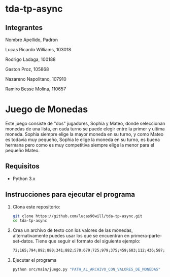 # tda-tp-async

## Integrantes

Nombre Apellido, Padron

Lucas Ricardo Williams, 103018

Rodrigo Ladaga, 100188

Gaston Proz, 105868

Nazareno Napolitano, 107910

Ramiro Besse Molina, 110657


# Juego de Monedas

Este juego consiste de "dos" jugadores, Sophia y Mateo, donde seleccionan monedas de una lista, en cada turno se puede elegir entre la primer y ultima moneda. Sophia siempre elige la mayor moneda en su turno, y como Mateo es todavia muy pequeño, Sophia le elige la moneda en su turno, es buena hermana pero como es muy competitiva siempre elige la menor para el pequeño Mateo.

## Requisitos
- Python 3.x

## Instrucciones para ejecutar el programa

1. Clona este repositorio:
    ```bash
    git clone https://github.com/lucas96will/tda-tp-async.git
    cd tda-tp-async
    ```
2. Crea un archivo de texto con los valores de las monedas, alternativamente puedes usar los que se encuentran en primera-parte-set-datos. Tiene que seguir el formato del siguiente ejemplo:
    ```valores_monedas.txt
    72;165;794;892;880;341;882;570;679;725;979;375;459;603;112;436;587;699;681;83
    ```
3. Ejecutar el programa
    ```bash
    python src/main/juego.py "PATH_AL_ARCHIVO_CON_VALORES_DE_MONEDAS"
    ```


